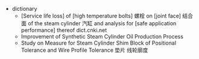 - dictionary
    - [Service life loss] of [high temperature bolts] 螺栓 on [joint face] 结合面 of the steam cylinder 汽缸 and analysis for [safe application performance] thereof dict.cnki.net
    - Improvement of Synthetic Steam Cylinder Oil Production Process
    - Study on Measure for Steam Cylinder Shim Block of Positional Tolerance and Wire Profile Tolerance 垫片 线轮廓度
